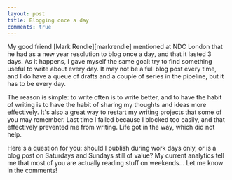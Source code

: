 ```yaml
---
layout: post
title: Blogging once a day
comments: true
---
```

My good friend [Mark Rendle][markrendle] mentioned at NDC London that he had as a new year resolution to blog once a day, and that it lasted 3 days. As it happens, I gave myself the same goal: try to find something useful to write about every day. It may not be a full blog post every time, and I do have a queue of drafts and a couple of series in the pipeline, but it has to be every day.

The reason is simple: to write often is to write better, and to have the habit of writing is to have the habit of sharing my thoughts and ideas more effectively. It's also a great way to restart my writing projects that some of you may remember. Last time I failed because I blocked too easily, and that effectively prevented me from writing. Life got in the way, which did not help.

Here's a question for you: should I publish during work days only, or is a blog post on Saturdays and Sundays still of value? My current analytics tell me that most of you are actually reading stuff on weekends... Let me know in the comments!